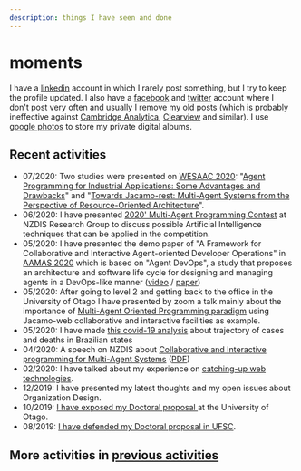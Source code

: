 ```yaml
---
description: things I have seen and done
---
```


# moments

I have a [linkedin](https://br.linkedin.com/in/cleber-jorge-amaral-77827a10) account in which I rarely post something, but I try to keep the profile updated. I also have a [facebook](https://www.facebook.com/) and [twitter](https://twitter.com/cleberjamaral) account where I don't post very often and usually I remove my old posts \(which is probably ineffective against [Cambridge Analytica](https://en.wikipedia.org/wiki/Cambridge_Analytica), [Clearview](https://edition.cnn.com/2020/02/10/tech/clearview-ai-ceo-hoan-ton-that/index.html) and similar\). I use [google photos](https://photos.google.com/) to store my private digital albums.

## Recent activities

* 07/2020: Two studies were presented on [WESAAC 2020](http://dainf.pg.utfpr.edu.br/wesaac2020/accepted_papers.html): "[Agent Programming for Industrial Applications: Some Advantages and Drawbacks](https://arxiv.org/abs/2006.05613)" and "[Towards Jacamo-rest: Multi-Agent Systems from the Perspective of Resource-Oriented Architecture](https://arxiv.org/abs/2006.05619)".
* 06/2020: I have presented [2020' Multi-Agent Programming Contest](https://www.slideshare.net/clebercbr/ai-for-multiagent-programming-contest-2020) at NZDIS Research Group to discuss possible Artificial Intelligence techniques that can be applied in the competition.
* 05/2020: I have presented the demo paper of "A Framework for Collaborative and Interactive Agent-oriented Developer Operations" in [AAMAS 2020](https://aamas2020.conference.auckland.ac.nz/) which is based on "Agent DevOps", a study that proposes an architecture and software life cycle for designing and managing agents in a DevOps-like manner \([video](https://underline.io/lecture/124-a-framework-for-collaborative-and-interactive-agent-oriented-developer-operations) / [paper](http://ifaamas.org/Proceedings/aamas2020/pdfs/p2092.pdf)\)
* 05/2020: After going to level 2 and getting back to the office in the University of Otago I have presented by zoom a talk mainly about the importance of [Multi-Agent Oriented Programming paradigm](https://www.slideshare.net/clebercbr/csis-meetingjacamoweb-for-collaborative-and-interactive-programming) using Jacamo-web collaborative and interactive facilities as example.
* 05/2020: I have made [this covid-19 analysis](https://colab.research.google.com/github/cleberjamaral/cleberjamaral.github.io/blob/master/knowledge/research/machine-learning/brazil-states-trajectories-and-deaths.ipynb) about trajectory of cases and deaths in Brazilian states
* 04/2020: A speech on NZDIS about [Collaborative and Interactive programming for Multi-Agent Systems](https://www.diva-portal.org/smash/record.jsf?pid=diva2:1425986) \([PDF](https://people.cs.umu.se/tkampik/Collaborative_and_Interactive_Agent_oriented_Developer_Operations.pdf)\)
* 02/2020: I have talked about my experience on [catching-up web technologies](https://www.slideshare.net/clebercbr/catchingup-web-technologies-an-endless-story).
* 12/2019: I have presented my latest thoughts and my open issues about Organization Design.
* 10/2019: [I have exposed my Doctoral proposal ](https://www.linkedin.com/posts/cleber-jorge-amaral-77827a10_doutorado-qualificado-com-sucesso-supervisionado-activity-6571903577474822144-N-av)at the University of Otago.
* 08/2019: [I have defended my Doctoral proposal in UFSC](https://www.linkedin.com/posts/cleber-jorge-amaral-77827a10_doutorado-qualificado-com-sucesso-supervisionado-activity-6571903577474822144-N-av).

## More activities in [previous activities](previous-activities.md)

